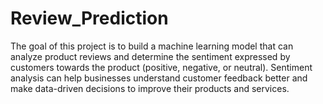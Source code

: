 # Review_Prediction
The goal of this project is to build a machine learning model that can analyze product reviews and determine the sentiment expressed by customers towards the product (positive, negative, or neutral). Sentiment analysis can help businesses understand customer feedback better and make data-driven decisions to improve their products and services.
